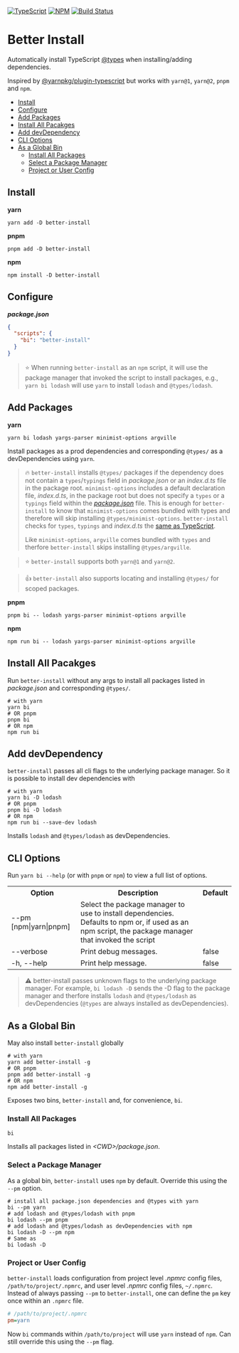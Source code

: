 [![TypeScript](https://img.shields.io/badge/Built%20With-TypeScript-%230074c1.svg?style=for-the-badge&logo=typescript)](http://www.typescriptlang.org/) [![NPM](https://img.shields.io/npm/v/better-install?style=for-the-badge&logo=npm)](https://www.npmjs.com/package/better-install) [![Build Status](https://img.shields.io/github/workflow/status/dworthen/better-install/CI?style=for-the-badge&logo=github)](https://github.com/dworthen/better-install/actions?query=workflow%3ACI)

# Better Install

Automatically install TypeScript [@types](https://github.com/DefinitelyTyped/DefinitelyTyped) when installing/adding dependencies.

Inspired by [@yarnpkg/plugin-typescript](https://www.npmjs.com/package/@yarnpkg/plugin-typescript) but works with `yarn@1`, `yarn@2`, `pnpm` and `npm`.

<!-- prettier-ignore -->
- [Install](#install)
- [Configure](#configure)
- [Add Packages](#add-packages)
- [Install All Pacakges](#install-all-pacakges)
- [Add devDependency](#add-devdependency)
- [CLI Options](#cli-options)
- [As a Global Bin](#as-a-global-bin)
	- [Install All Packages](#install-all-packages)
	- [Select a Package Manager](#select-a-package-manager)
	- [Project or User Config](#project-or-user-config)

## Install

**yarn**

```shell
yarn add -D better-install
```

**pnpm**

```shell
pnpm add -D better-install
```

**npm**

```shell
npm install -D better-install
```

## Configure

_**package.json**_

```json
{
  "scripts": {
    "bi": "better-install"
  }
}
```

> :star: When running `better-install` as an `npm` script, it will use the package manager that invoked the script to install packages, e.g., `yarn bi lodash` will use `yarn` to install `lodash` and `@types/lodash`.

## Add Packages

**yarn**

```shell
yarn bi lodash yargs-parser minimist-options argville
```

Install packages as a prod dependencies and corresponding `@types/` as a devDependencies using `yarn`.

> :fire: `better-install` installs `@types/` packages if the dependency does not contain a `types`/`typings` field in _package.json_ or an _index.d.ts_ file in the package root. `minimist-options` includes a default declaration file, _index.d.ts_, in the package root but does not specify a `types` or a `typings` field within the [_package.json_](https://github.com/vadimdemedes/minimist-options/blob/master/package.json) file. This is enough for `better-install` to know that `minimist-options` comes bundled with types and therefore will skip installing `@types/minimist-options`. `better-install` checks for `types`, `typings` and _index.d.ts_ the [same as TypeScript](https://www.typescriptlang.org/docs/handbook/declaration-files/publishing.html).
>
> Like `minimist-options`, `argville` comes bundled with `types` and therfore `better-install` skips installing `@types/argville`.

> :star: `better-install` supports both `yarn@1` and `yarn@2`.

> :thumbsup: `better-install` also supports locating and installing `@types/` for scoped packages.

**pnpm**

```shell
pnpm bi -- lodash yargs-parser minimist-options argville
```

**npm**

```shell
npm run bi -- lodash yargs-parser minimist-options argville
```

## Install All Pacakges

Run `better-install` without any args to install all packages listed in _package.json_ and corresponding `@types/`.

```shell
# with yarn
yarn bi
# OR pnpm
pnpm bi
# OR npm
npm run bi
```

## Add devDependency

`better-install` passes all cli flags to the underlying package manager. So it is possible to install dev dependencies with

```shell
# with yarn
yarn bi -D lodash
# OR pnpm
pnpm bi -D lodash
# OR npm
npm run bi --save-dev lodash
```

Installs `lodash` and `@types/lodash` as devDependencies.

## CLI Options

Run `yarn bi --help` (or with `pnpm` or `npm`) to view a full list of options.

<table>
	<tr>
		<th>Option</th>
		<th>Description</th>
		<th>Default</th>
	</tr>
	<tr>
		<td>--pm [npm|yarn|pnpm]</td>
		<td>
			Select the package manager to use to install dependencies. Defaults to npm or, 
			if used as an npm script, the package manager that invoked the script
		</td>
		<td>
		</td>
	</tr>
	<tr>
		<td>--verbose</td>
		<td>Print debug messages.</td>
		<td>false</td>
	</tr>
	<tr>
		<td>-h, --help</td>
		<td>Print help message.</td>
		<td>false</td>
	</tr>
</table>

> :warning: better-install passes unknown flags to the underlying package manager. For example, `bi lodash -D` sends the -D flag to the package manager and therfore installs `lodash` and `@types/lodash` as devDependencies (`@types` are always installed as devDependencies).

## As a Global Bin

May also install `better-install` globally

```shell
# with yarn
yarn add better-install -g
# OR pnpm
pnpm add better-install -g
# OR npm
npm add better-install -g
```

Exposes two bins, `better-install` and, for convenience, `bi`.

### Install All Packages

```shell
bi
```

Installs all packages listed in _\<CWD>/package.json_.

### Select a Package Manager

As a global bin, `better-install` uses `npm` by default. Override this using the `--pm` option.

```shell
# install all package.json dependencies and @types with yarn
bi --pm yarn
# add lodash and @types/lodash with pnpm
bi lodash --pm pnpm
# add lodash and @types/lodash as devDependencies with npm
bi lodash -D --pm npm
# Same as
bi lodash -D
```

### Project or User Config

`better-install` loads configuration from project level _.npmrc_ config files, `/path/to/project/.npmrc`, and user level _.npmrc_ config files, `~/.npmrc`. Instead of always passing `--pm` to `better-install`, one can define the `pm` key once within an `.npmrc` file.

```ini
# /path/to/project/.npmrc
pm=yarn
```

Now `bi` commands within `/path/to/project` will use `yarn` instead of `npm`. Can still override this using the `--pm` flag.
